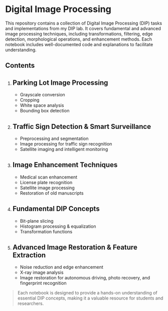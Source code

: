 # **Digital Image Processing**
This repository contains a collection of Digital Image Processing (DIP) tasks and implementations from my DIP lab. It covers fundamental and advanced image processing techniques, including transformations, filtering, edge detection, morphological operations, and enhancement methods. Each notebook includes well-documented code and explanations to facilitate understanding.

## **Contents**
1. ## Parking Lot Image Processing
    * Grayscale conversion
    * Cropping
    * White space analysis
    * Bounding box detection
2. ## Traffic Sign Detection & Smart Surveillance
    * Preprocessing and segmentation
    * Image processing for traffic sign recognition
    * Satellite imaging and intelligent monitoring
3. ## Image Enhancement Techniques
    * Medical scan enhancement
    * License plate recognition
    * Satellite image processing
    * Restoration of old manuscripts
4. ## Fundamental DIP Concepts
    * Bit-plane slicing
    * Histogram processing & equalization
    * Transformation functions
5. ## Advanced Image Restoration & Feature Extraction
    * Noise reduction and edge enhancement
    * X-ray image analysis
    * Image restoration for autonomous driving, photo recovery, and fingerprint recognition
> Each notebook is designed to provide a hands-on understanding of essential DIP concepts, making it a valuable resource for students and researchers.

